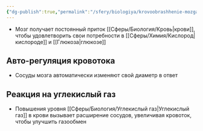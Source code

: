 ```yaml
---
{"dg-publish":true,"permalink":"/sfery/biologiya/krovoobrashhenie-mozga/","tags":["Анатомия"]}
---
```


- Мозг получает постоянный приток [[Сферы/Биология/Кровь\|крови]], чтобы удовлетворить свои потребности в [[Сферы/Химия/Кислород\|кислороде]] и [[Глюкоза\|глюкозе]]
## Авто-регуляция кровотока
- Сосуды мозга автоматически изменяют свой диаметр в ответ
## Реакция на углекислый газ
- Повышения уровня [[Сферы/Биология/Углекислый газ\|Углекислый газ]] в крови вызывает расширение сосудов, увеличивая кровоток, чтобы улучшить газообмен